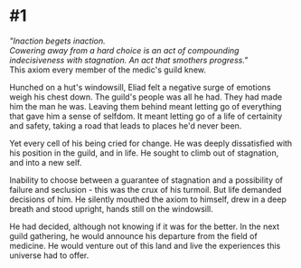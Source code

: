 # \#1 
*"Inaction begets inaction. <br/>
Cowering away from a hard choice is an act of compounding indecisiveness with stagnation.
An act that smothers progress."* <br/>
This axiom every member of the medic's guild knew.

Hunched on a hut's windowsill, Eliad felt a negative surge of emotions weigh his chest down.
The guild's people was all he had.
They had made him the man he was.
Leaving them behind meant letting go of everything that gave him a sense of selfdom.
It meant letting go of a life of certainity and safety,
taking a road that leads to places he'd never been.

Yet every cell of his being cried for change.
He was deeply dissatisfied with his position in the guild, and in life.
He sought to climb out of stagnation, and into a new self.

Inability to choose between a guarantee of stagnation and a possibility of failure and seclusion
\- this was the crux of his turmoil.
But life demanded decisions of him.
He silently mouthed the axiom to himself,
drew in a deep breath and stood upright, hands still on the windowsill.

He had decided, although not knowing if it was for the better.
In the next guild gathering, he would announce his departure from the field of medicine.
He would venture out of this land and live the experiences this universe had to offer.
